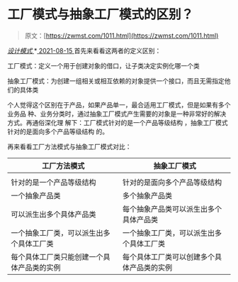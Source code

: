 <!--yml
category: 未分类
date: 0001-01-01 00:00:00
--->

# 工厂模式与抽象工厂模式的区别？

> 原文：[https://zwmst.com/1011.html](https://zwmst.com/1011.html)

   [ *设计模式* ](https://zwmst.com/%e8%ae%be%e8%ae%a1%e6%a8%a1%e5%bc%8f)*[ <time datetime="2021-08-15T09:37:03+08:00"> 2021-08-15 </time> ](https://zwmst.com/1011.html)  首先来看看这两者的定义区别：

工厂模式：定义一个用于创建对象的借口，让子类决定实例化哪一个类

抽象工厂模式：为创建一组相关或相互依赖的对象提供一个接口，而且无需指定他们的具体类

个人觉得这个区别在于产品，如果产品单一，最合适用工厂模式，但是如果有多个业务品 种、业务分类时，通过抽象工厂模式产生需要的对象是一种非常好的解决方式。再通俗深化理 解下：工厂模式针对的是一个产品等级结构 ，抽象工厂模式针对的是面向多个产品等级结构 的。

再来看看工厂方法模式与抽象工厂模式对比：

| 工厂方法模式 | 抽象工厂模式 |
| --- | --- |
|  |  |
| 针对的是一个产品等级结构 | 针对的是面向多个产品等级结构 |
| 一个抽象产品类 | 多个抽象产品类 |
| 可以派生出多个具体产品类 | 每个抽象产品类可以派生出多个具体产品类 |
| 一个抽象工厂类，可以派生出多个具体工厂类 | 一个抽象工厂类，可以派生出多个具体工厂类 |
| 每个具体工厂类只能创建一个具体产品类的实例 | 每个具体工厂类可以创建多个具体产品类的实例 |*